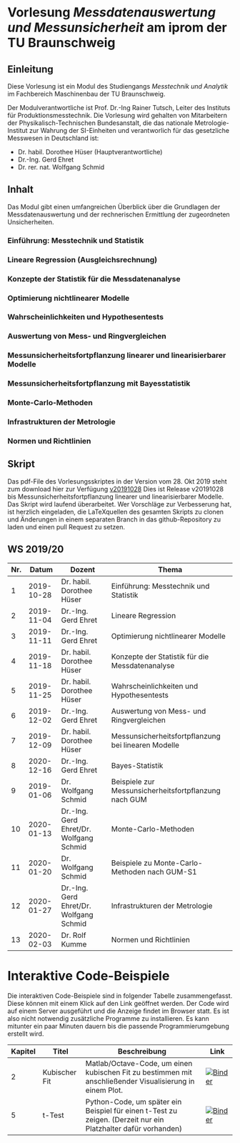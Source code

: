 # Vorlesung _Messdatenauswertung und Messunsicherheit_ am iprom der TU Braunschweig
## Einleitung
Diese Vorlesung ist ein Modul des Studiengangs _Messtechnik und Analytik_ im Fachbereich Maschinenbau der TU Braunschweig. 

Der Modulverantwortliche ist Prof. Dr.-Ing Rainer Tutsch, Leiter des Instituts für Produktionsmesstechnik. Die Vorlesung wird gehalten von Mitarbeitern der Physikalisch-Technischen Bundesanstalt, die das nationale Metrologie-Institut zur Wahrung der SI-Einheiten und verantworlich für das gesetzliche Messwesen in Deutschland ist:
- Dr. habil. Dorothee Hüser (Hauptverantwortliche)
- Dr.-Ing. Gerd Ehret
- Dr. rer. nat. Wolfgang Schmid

## Inhalt
Das Modul gibt einen umfangreichen Überblick über die Grundlagen der Messdatenauswertung und der rechnerischen Ermittlung der zugeordneten Unsicherheiten.

### Einführung: Messtechnik und Statistik
### Lineare Regression (Ausgleichsrechnung)
### Konzepte der Statistik für die Messdatenanalyse
### Optimierung nichtlinearer Modelle
### Wahrscheinlichkeiten und Hypothesentests
### Auswertung von Mess- und Ringvergleichen
### Messunsicherheitsfortpflanzung linearer und linearisierbarer Modelle
### Messunsicherheitsfortpflanzung mit Bayesstatistik
### Monte-Carlo-Methoden
### Infrastrukturen der Metrologie
### Normen und Richtlinien                             

## Skript
Das pdf-File des Vorlesungsskriptes in der Version vom 28. Okt 2019 steht zum download
hier zur Verfügung
[v20191028](https://github.com/dhueser/MDA-Vorlesung-iprom-tu-bs/releases/download/v20191028/MDA_iprom_TUbraunschweig.pdf)
Dies ist Release v20191028 bis Messunsicherheitsfortpflanzung linearer und linearisierbarer Modelle.
Das Skript wird laufend überarbeitet.
Wer Vorschläge zur Verbesserung hat, ist herzlich eingeladen, die LaTeXquellen des gesamten Skripts zu clonen und Änderungen in einem separaten Branch in das github-Repository zu laden und einen pull Request zu setzen.

## WS 2019/20

| Nr.  | Datum      | Dozent                                  | Thema                                               |
| ---- | ---------- | --------------------------------------- | --------------------------------------------------- |
| 1    | 2019-10-28 | Dr. habil. Dorothee Hüser               | Einführung: Messtechnik und Statistik               |
| 2    | 2019-11-04 | Dr.-Ing. Gerd Ehret                     | Lineare Regression                                  |
| 3    | 2019-11-11 | Dr.-Ing. Gerd Ehret                     | Optimierung nichtlinearer Modelle                   |
| 4    | 2019-11-18 | Dr. habil. Dorothee Hüser               | Konzepte der Statistik für die Messdatenanalyse     |
| 5    | 2019-11-25 | Dr. habil. Dorothee Hüser               | Wahrscheinlichkeiten und Hypothesentests            |
| 6    | 2019-12-02 | Dr.-Ing. Gerd Ehret                     | Auswertung von Mess- und Ringvergleichen            |
| 7    | 2019-12-09 | Dr. habil. Dorothee Hüser               | Messunsicherheitsfortpflanzung bei linearen Modelle |
| 8    | 2020-12-16 | Dr.-Ing. Gerd Ehret                     | Bayes-Statistik                                     |
| 9    | 2019-01-06 | Dr. Wolfgang Schmid                     | Beispiele zur Messunsicherheitsfortpflanzung nach GUM |
| 10   | 2020-01-13 | Dr.-Ing. Gerd Ehret/Dr. Wolfgang Schmid | Monte-Carlo-Methoden                                |
| 11   | 2020-01-20 | Dr. Wolfgang Schmid                     | Beispiele zu Monte-Carlo-Methoden nach GUM-S1 |
| 12   | 2020-01-27 | Dr.-Ing. Gerd Ehret/Dr. Wolfgang Schmid | Infrastrukturen der Metrologie                      |
| 13   | 2020-02-03 | Dr. Rolf Kumme                          | Normen und Richtlinien                              | 14   | nach Vereinb.| Dr. Rolf Kumme | Exkursion |

# Interaktive Code-Beispiele

Die interaktiven Code-Beispiele sind in folgender Tabelle zusammengefasst. Diese können mit einem Klick auf den Link geöffnet werden. Der Code wird auf einem Server ausgeführt und die Anzeige findet im Browser statt. Es ist also nicht notwendig zusätzliche Programme zu installieren. Es kann mitunter ein paar Minuten dauern bis die passende Programmierumgebung erstellt wird.

| Kapitel | Titel         | Beschreibung                                                 | Link                                                         |
| ------- | ------------- | ------------------------------------------------------------ | ------------------------------------------------------------ |
| 2       | Kubischer Fit | Matlab/Octave-Code, um einen kubischen Fit zu bestimmen mit anschließender Visualisierung in einem Plot. | [![Binder](https://mybinder.org/badge.svg)](https://mybinder.org/v2/gh/dhueser/MDA-Vorlesung-iprom-tu-bs/master?urlpath=/lab/tree/vorlesung/02_vorlesung/code/cubic_fit.ipynb) |
| 5       | t-Test | Python-Code, um später ein Beispiel für einen t-Test zu zeigen. (Derzeit nur ein Platzhalter dafür vorhanden) | [![Binder](https://mybinder.org/badge.svg)](https://mybinder.org/v2/gh/dhueser/MDA-Vorlesung-iprom-tu-bs/master?urlpath=/lab/tree/vorlesung/05_vorlesung/code/example_tTest.ipynb) |






